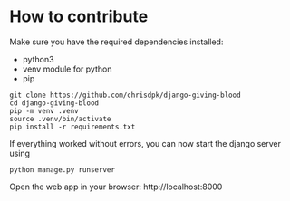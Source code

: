# How to contribute

Make sure you have the required dependencies installed:
- python3
- venv module for python
- pip


```
git clone https://github.com/chrisdpk/django-giving-blood
cd django-giving-blood
pip -m venv .venv
source .venv/bin/activate
pip install -r requirements.txt
```

If everything worked without errors, you can now start the django server using

```python manage.py runserver```

Open the web app in your browser: http://localhost:8000
